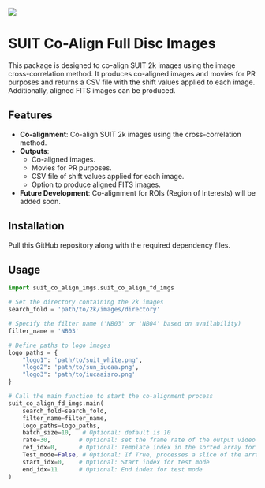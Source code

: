 ![](Assets/suit_github.png)
# SUIT Co-Align Full Disc Images

This package is designed to co-align SUIT 2k images using the image cross-correlation method. It produces co-aligned images and movies for PR purposes and returns a CSV file with the shift values applied to each image. Additionally, aligned FITS images can be produced.

## Features

- **Co-alignment**: Co-align SUIT 2k images using the cross-correlation method.
- **Outputs**:
  - Co-aligned images.
  - Movies for PR purposes.
  - CSV file of shift values applied for each image.
  - Option to produce aligned FITS images.
- **Future Development**: Co-alignment for ROIs (Region of Interests) will be added soon.

## Installation

Pull this GitHub repository along with the required dependency files.

## Usage

```python
import suit_co_align_imgs.suit_co_align_fd_imgs

# Set the directory containing the 2k images
search_fold = 'path/to/2k/images/directory'

# Specify the filter name ('NB03' or 'NB04' based on availability)
filter_name = 'NB03'

# Define paths to logo images
logo_paths = {
    "logo1": 'path/to/suit_white.png',
    "logo2": 'path/to/sun_iucaa.png',
    "logo3": 'path/to/iucaaisro.png'
}

# Call the main function to start the co-alignment process
suit_co_align_fd_imgs.main(
    search_fold=search_fold,
    filter_name=filter_name,
    logo_paths=logo_paths,
    batch_size=10,   # Optional: default is 10
    rate=30,        # Optional: set the frame rate of the output video
    ref_idx=0,      # Optional: Template index in the sorted array for cross-correlation
    Test_mode=False, # Optional: If True, processes a slice of the array for testing
    start_idx=0,    # Optional: Start index for test mode
    end_idx=11      # Optional: End index for test mode
)
